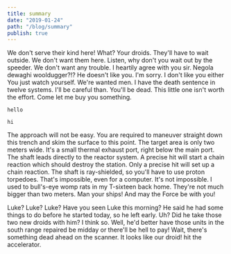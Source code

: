 ```yaml
---
title: summary
date: "2019-01-24"
path: "/blog/summary"
publish: true
---
```


We don't serve their kind here! What? Your droids. They'll have to wait outside. We don't want them here. Listen, why don't you wait out by the speeder. We don't want any trouble. I heartily agree with you sir. Negola dewaghi wooldugger?!? He doesn't like you. I'm sorry. I don't like you either You just watch yourself. We're wanted men. I have the death sentence in twelve systems. I'll be careful than. You'll be dead. This little one isn't worth the effort. Come let me buy you something.

``` 
hello 
```

`hi`

The approach will not be easy. You are required to maneuver straight down this trench and skim the surface to this point. The target area is only two meters wide. It's a small thermal exhaust port, right below the main port. The shaft leads directly to the reactor system. A precise hit will start a chain reaction which should destroy the station. Only a precise hit will set up a chain reaction. The shaft is ray-shielded, so you'll have to use proton torpedoes. That's impossible, even for a computer. It's not impossible. I used to bull's-eye womp rats in my T-sixteen back home. They're not much bigger than two meters. Man your ships! And may the Force be with you!

Luke? Luke? Luke? Have you seen Luke this morning? He said he had some things to do before he started today, so he left early. Uh? Did he take those two new droids with him? I think so. Well, he'd better have those units in the south range repaired be midday or there'll be hell to pay! Wait, there's something dead ahead on the scanner. It looks like our droid! hit the accelerator.

